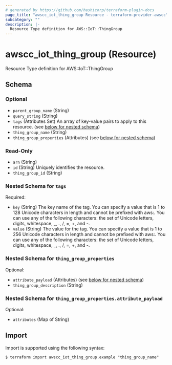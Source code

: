 ```yaml
---
# generated by https://github.com/hashicorp/terraform-plugin-docs
page_title: "awscc_iot_thing_group Resource - terraform-provider-awscc"
subcategory: ""
description: |-
  Resource Type definition for AWS::IoT::ThingGroup
---
```


# awscc_iot_thing_group (Resource)

Resource Type definition for AWS::IoT::ThingGroup



<!-- schema generated by tfplugindocs -->
## Schema

### Optional

- `parent_group_name` (String)
- `query_string` (String)
- `tags` (Attributes Set) An array of key-value pairs to apply to this resource. (see [below for nested schema](#nestedatt--tags))
- `thing_group_name` (String)
- `thing_group_properties` (Attributes) (see [below for nested schema](#nestedatt--thing_group_properties))

### Read-Only

- `arn` (String)
- `id` (String) Uniquely identifies the resource.
- `thing_group_id` (String)

<a id="nestedatt--tags"></a>
### Nested Schema for `tags`

Required:

- `key` (String) The key name of the tag. You can specify a value that is 1 to 128 Unicode characters in length and cannot be prefixed with aws:. You can use any of the following characters: the set of Unicode letters, digits, whitespace, _, ., /, =, +, and -.
- `value` (String) The value for the tag. You can specify a value that is 1 to 256 Unicode characters in length and cannot be prefixed with aws:. You can use any of the following characters: the set of Unicode letters, digits, whitespace, _, ., /, =, +, and -.


<a id="nestedatt--thing_group_properties"></a>
### Nested Schema for `thing_group_properties`

Optional:

- `attribute_payload` (Attributes) (see [below for nested schema](#nestedatt--thing_group_properties--attribute_payload))
- `thing_group_description` (String)

<a id="nestedatt--thing_group_properties--attribute_payload"></a>
### Nested Schema for `thing_group_properties.attribute_payload`

Optional:

- `attributes` (Map of String)

## Import

Import is supported using the following syntax:

```shell
$ terraform import awscc_iot_thing_group.example "thing_group_name"
```
